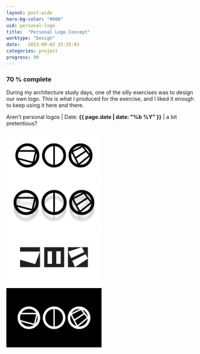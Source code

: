 ```yaml
---
layout: post-wide
hero-bg-color: "#000"
uid: personal-logo
title:  "Personal Logo Concept"
worktype: "Design"
date:   2013-09-02 15:35:01
categories: project
progress: 90
---
```


<h3>70 % complete</h3>

<p>
	During my architecture study days, one of the silly exercises was to design our own logo. This is what I produced for the exercise, and I liked it enough to keep using it here and there.
</p>

<p class="meta">
  Aren't personal logos | Date: <strong>{{ page.date | date: "%b %Y" }}</strong> | a bit pretentious?
</p>

<div class="showcase">
  <img style="width:50%" src="/images/portfolio/personal-logo/1.png" alt="">
  <img style="width:50%" src="/images/portfolio/personal-logo/2.jpg" alt="">
  <img style="width:50%" src="/images/portfolio/personal-logo/3.png" alt="">
  <img style="width:50%" src="/images/portfolio/personal-logo/4.png" alt="">
</div>
